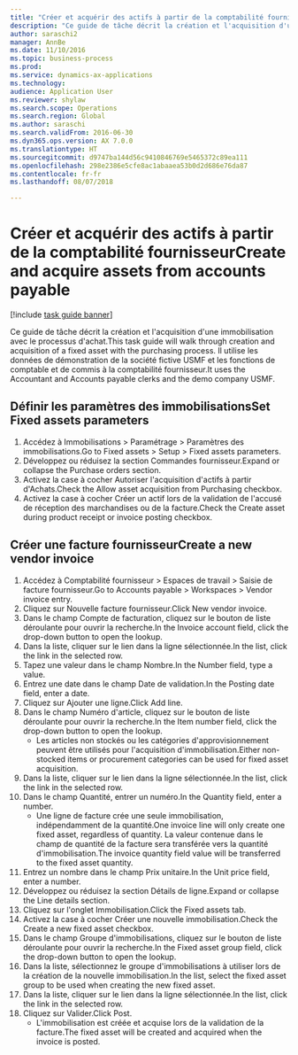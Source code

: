 ```yaml
--- 
title: "Créer et acquérir des actifs à partir de la comptabilité fournisseur"
description: "Ce guide de tâche décrit la création et l'acquisition d'une immobilisation avec le processus d'achat."
author: saraschi2
manager: AnnBe
ms.date: 11/10/2016
ms.topic: business-process
ms.prod: 
ms.service: dynamics-ax-applications
ms.technology: 
audience: Application User
ms.reviewer: shylaw
ms.search.scope: Operations
ms.search.region: Global
ms.author: saraschi
ms.search.validFrom: 2016-06-30
ms.dyn365.ops.version: AX 7.0.0
ms.translationtype: HT
ms.sourcegitcommit: d9747ba144d56c9410846769e5465372c89ea111
ms.openlocfilehash: 298e2386e5cfe8ac1abaaea53b0d2d686e76da87
ms.contentlocale: fr-fr
ms.lasthandoff: 08/07/2018

---
```

# <a name="create-and-acquire-assets-from-accounts-payable"></a><span data-ttu-id="e6f1a-103">Créer et acquérir des actifs à partir de la comptabilité fournisseur</span><span class="sxs-lookup"><span data-stu-id="e6f1a-103">Create and acquire assets from accounts payable</span></span>

[!include [task guide banner](../../includes/task-guide-banner.md)]

<span data-ttu-id="e6f1a-104">Ce guide de tâche décrit la création et l'acquisition d'une immobilisation avec le processus d'achat.</span><span class="sxs-lookup"><span data-stu-id="e6f1a-104">This task guide will walk through creation and acquisition of a fixed asset with the purchasing process.</span></span> <span data-ttu-id="e6f1a-105">Il utilise les données de démonstration de la société fictive USMF et les fonctions de comptable et de commis à la comptabilité fournisseur.</span><span class="sxs-lookup"><span data-stu-id="e6f1a-105">It uses the Accountant and Accounts payable clerks and the demo company USMF.</span></span>


## <a name="set-fixed-assets-parameters"></a><span data-ttu-id="e6f1a-106">Définir les paramètres des immobilisations</span><span class="sxs-lookup"><span data-stu-id="e6f1a-106">Set Fixed assets parameters</span></span>
1. <span data-ttu-id="e6f1a-107">Accédez à Immobilisations > Paramétrage > Paramètres des immobilisations.</span><span class="sxs-lookup"><span data-stu-id="e6f1a-107">Go to Fixed assets > Setup > Fixed assets parameters.</span></span>
2. <span data-ttu-id="e6f1a-108">Développez ou réduisez la section Commandes fournisseur.</span><span class="sxs-lookup"><span data-stu-id="e6f1a-108">Expand or collapse the Purchase orders section.</span></span>
3. <span data-ttu-id="e6f1a-109">Activez la case à cocher Autoriser l'acquisition d'actifs à partir d'Achats.</span><span class="sxs-lookup"><span data-stu-id="e6f1a-109">Check the Allow asset acquisition from Purchasing checkbox.</span></span>
4. <span data-ttu-id="e6f1a-110">Activez la case à cocher Créer un actif lors de la validation de l'accusé de réception des marchandises ou de la facture.</span><span class="sxs-lookup"><span data-stu-id="e6f1a-110">Check the Create asset during product receipt or invoice posting checkbox.</span></span>

## <a name="create-a-new-vendor-invoice"></a><span data-ttu-id="e6f1a-111">Créer une facture fournisseur</span><span class="sxs-lookup"><span data-stu-id="e6f1a-111">Create a new vendor invoice</span></span>
1. <span data-ttu-id="e6f1a-112">Accédez à Comptabilité fournisseur > Espaces de travail > Saisie de facture fournisseur.</span><span class="sxs-lookup"><span data-stu-id="e6f1a-112">Go to Accounts payable > Workspaces > Vendor invoice entry.</span></span>
2. <span data-ttu-id="e6f1a-113">Cliquez sur Nouvelle facture fournisseur.</span><span class="sxs-lookup"><span data-stu-id="e6f1a-113">Click New vendor invoice.</span></span>
3. <span data-ttu-id="e6f1a-114">Dans le champ Compte de facturation, cliquez sur le bouton de liste déroulante pour ouvrir la recherche.</span><span class="sxs-lookup"><span data-stu-id="e6f1a-114">In the Invoice account field, click the drop-down button to open the lookup.</span></span>
4. <span data-ttu-id="e6f1a-115">Dans la liste, cliquer sur le lien dans la ligne sélectionnée.</span><span class="sxs-lookup"><span data-stu-id="e6f1a-115">In the list, click the link in the selected row.</span></span>
5. <span data-ttu-id="e6f1a-116">Tapez une valeur dans le champ Nombre.</span><span class="sxs-lookup"><span data-stu-id="e6f1a-116">In the Number field, type a value.</span></span>
6. <span data-ttu-id="e6f1a-117">Entrez une date dans le champ Date de validation.</span><span class="sxs-lookup"><span data-stu-id="e6f1a-117">In the Posting date field, enter a date.</span></span>
7. <span data-ttu-id="e6f1a-118">Cliquez sur Ajouter une ligne.</span><span class="sxs-lookup"><span data-stu-id="e6f1a-118">Click Add line.</span></span>
8. <span data-ttu-id="e6f1a-119">Dans le champ Numéro d'article, cliquez sur le bouton de liste déroulante pour ouvrir la recherche.</span><span class="sxs-lookup"><span data-stu-id="e6f1a-119">In the Item number field, click the drop-down button to open the lookup.</span></span>
    * <span data-ttu-id="e6f1a-120">Les articles non stockés ou les catégories d'approvisionnement peuvent être utilisés pour l'acquisition d'immobilisation.</span><span class="sxs-lookup"><span data-stu-id="e6f1a-120">Either non-stocked items or procurement categories can be used for fixed asset acquisition.</span></span>  
9. <span data-ttu-id="e6f1a-121">Dans la liste, cliquer sur le lien dans la ligne sélectionnée.</span><span class="sxs-lookup"><span data-stu-id="e6f1a-121">In the list, click the link in the selected row.</span></span>
10. <span data-ttu-id="e6f1a-122">Dans le champ Quantité, entrer un numéro.</span><span class="sxs-lookup"><span data-stu-id="e6f1a-122">In the Quantity field, enter a number.</span></span>
    * <span data-ttu-id="e6f1a-123">Une ligne de facture crée une seule immobilisation, indépendamment de la quantité.</span><span class="sxs-lookup"><span data-stu-id="e6f1a-123">One invoice line will only create one fixed asset, regardless of quantity.</span></span>  <span data-ttu-id="e6f1a-124">La valeur contenue dans le champ de quantité de la facture sera transférée vers la quantité d'immobilisation.</span><span class="sxs-lookup"><span data-stu-id="e6f1a-124">The invoice quantity field value will be transferred to the fixed asset quantity.</span></span>  
11. <span data-ttu-id="e6f1a-125">Entrez un nombre dans le champ Prix unitaire.</span><span class="sxs-lookup"><span data-stu-id="e6f1a-125">In the Unit price field, enter a number.</span></span>
12. <span data-ttu-id="e6f1a-126">Développez ou réduisez la section Détails de ligne.</span><span class="sxs-lookup"><span data-stu-id="e6f1a-126">Expand or collapse the Line details section.</span></span>
13. <span data-ttu-id="e6f1a-127">Cliquez sur l'onglet Immobilisation.</span><span class="sxs-lookup"><span data-stu-id="e6f1a-127">Click the Fixed assets tab.</span></span>
14. <span data-ttu-id="e6f1a-128">Activez la case à cocher Créer une nouvelle immobilisation.</span><span class="sxs-lookup"><span data-stu-id="e6f1a-128">Check the Create a new fixed asset checkbox.</span></span>
15. <span data-ttu-id="e6f1a-129">Dans le champ Groupe d'immobilisations, cliquez sur le bouton de liste déroulante pour ouvrir la recherche.</span><span class="sxs-lookup"><span data-stu-id="e6f1a-129">In the Fixed asset group field, click the drop-down button to open the lookup.</span></span>
16. <span data-ttu-id="e6f1a-130">Dans la liste, sélectionnez le groupe d'immobilisations à utiliser lors de la création de la nouvelle immobilisation.</span><span class="sxs-lookup"><span data-stu-id="e6f1a-130">In the list, select the fixed asset group to be used when creating the new fixed asset.</span></span>
17. <span data-ttu-id="e6f1a-131">Dans la liste, cliquer sur le lien dans la ligne sélectionnée.</span><span class="sxs-lookup"><span data-stu-id="e6f1a-131">In the list, click the link in the selected row.</span></span>
18. <span data-ttu-id="e6f1a-132">Cliquez sur Valider.</span><span class="sxs-lookup"><span data-stu-id="e6f1a-132">Click Post.</span></span>
    * <span data-ttu-id="e6f1a-133">L'immobilisation est créée et acquise lors de la validation de la facture.</span><span class="sxs-lookup"><span data-stu-id="e6f1a-133">The fixed asset will be created and acquired when the invoice is posted.</span></span>  


